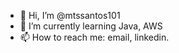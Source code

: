 - 👋 Hi, I’m @mtssantos101
- 🌱 I’m currently learning Java, AWS
- 📫 How to reach me: email, linkedin.
